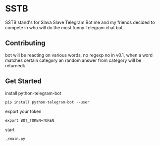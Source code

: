 # SSTB
SSTB stand's for Slava Slave Telegram Bot
me and my friends decided to compete in who will do the most funny Telegram chat bot.

## Contributing
bot will be reacting on various words, no regexp no in  v0.1, when a word
matches certain category an random answer from category will be returnedk


## Get Started

install python-telegram-bot

```
pip install python-telegram-bot --user
```

export your token

```
export BOT_TOKEN=TOKEN
```

start

```
./main.py

```
